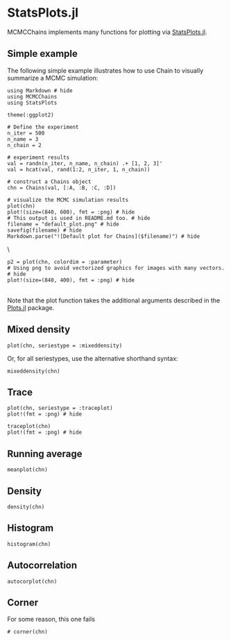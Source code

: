 # StatsPlots.jl

MCMCChains implements many functions for plotting via [StatsPlots.jl](https://github.com/JuliaPlots/StatsPlots.jl).

## Simple example 

The following simple example illustrates how to use Chain to visually summarize a MCMC simulation:

```@example statsplots
using Markdown # hide
using MCMCChains
using StatsPlots

theme(:ggplot2)

# Define the experiment
n_iter = 500
n_name = 3
n_chain = 2

# experiment results
val = randn(n_iter, n_name, n_chain) .+ [1, 2, 3]'
val = hcat(val, rand(1:2, n_iter, 1, n_chain))

# construct a Chains object
chn = Chains(val, [:A, :B, :C, :D])

# visualize the MCMC simulation results
plot(chn)
plot!(size=(840, 600), fmt = :png) # hide
# This output is used in README.md too. # hide
filename = "default_plot.png" # hide
savefig(filename) # hide
Markdown.parse("![Default plot for Chains]($filename)") # hide
```

\

```@example statsplots
p2 = plot(chn, colordim = :parameter)
# Using png to avoid vectorized graphics for images with many vectors. # hide
plot!(size=(840, 400), fmt = :png) # hide
```

\
Note that the plot function takes the additional arguments described in the [Plots.jl](https://github.com/JuliaPlots/Plots.jl) package.

## Mixed density

```@example statsplots
plot(chn, seriestype = :mixeddensity)
```

Or, for all seriestypes, use the alternative shorthand syntax:

```@example statsplots
mixeddensity(chn)
```

## Trace

```@example statsplots
plot(chn, seriestype = :traceplot)
plot!(fmt = :png) # hide
```

```@example statsplots
traceplot(chn)
plot!(fmt = :png) # hide
```

## Running average

```@example statsplots
meanplot(chn)
```

## Density

```@example statsplots
density(chn)
```

## Histogram

```@example statsplots
histogram(chn)
```

## Autocorrelation

```@example statsplots
autocorplot(chn)
```

## Corner

For some reason, this one fails

```@example statsplots
# corner(chn)
```
